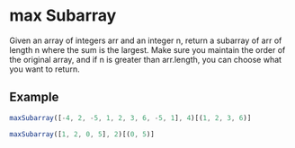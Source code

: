 # max Subarray

Given an array of integers arr and an integer n, return a subarray of arr of length n where the sum is the largest. Make sure you maintain the order of the original array, and if n is greater than arr.length, you can choose what you want to return.

## Example

```js
maxSubarray([-4, 2, -5, 1, 2, 3, 6, -5, 1], 4)[(1, 2, 3, 6)]

maxSubarray([1, 2, 0, 5], 2)[(0, 5)]
```
